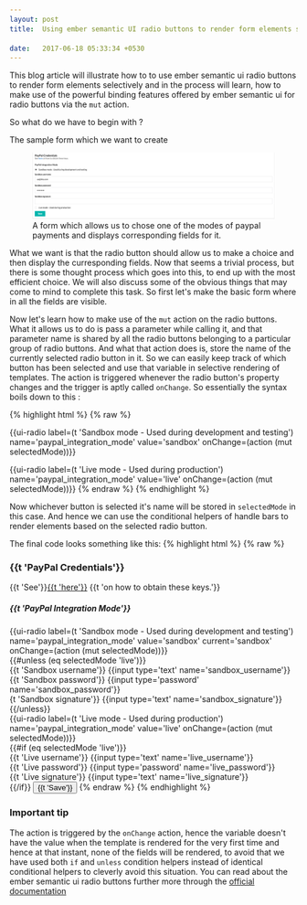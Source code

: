```yaml
---
layout: post
title:  Using ember semantic UI radio buttons to render form elements selectively.

date:   2017-06-18 05:33:34 +0530
---
```


This blog article will illustrate how to to use ember semantic ui radio buttons to render form elements selectively and in the process will learn, how to make use of the powerful binding features offered by ember semantic ui for radio buttons via the `mut` action.


So what do we have to begin with ?

The sample form which we want to create
<figure>
  <img src="/images/blog-6-1.png">
  <figcaption>A form which allows us to chose one of the modes of paypal payments and displays corresponding fields for it.</figcaption>
</figure>
What we want is that the radio button should allow us to make a choice and then display the curresponding fields. Now that seems a trivial process, but there is some thought process which goes into this, to end up with the most efficient choice. We will also discuss some of the obvious things that may come to mind to complete this task.
So first let's make the basic form where in all the fields are visible.

Now let's learn how to make use of the `mut` action on the radio buttons. 
What it allows us to do is pass a parameter while calling it, and that parameter name is shared by all the radio buttons belonging to a particular group of radio buttons.
And what that action does is, store the name of the currently selected radio button in it. So we can easily keep track of which button has been selected and use that variable in selective rendering of templates.
The action is triggered whenever the radio button's property changes and the trigger is aptly called `onChange`.
So essentially the syntax boils down to this : 


{% highlight html %}
{% raw %}
<!-- The first radio button -->
{{ui-radio label=(t 'Sandbox mode - Used during development and testing') name='paypal_integration_mode'  value='sandbox' onChange=(action (mut selectedMode))}}
<!-- The second radio button -->
{{ui-radio label=(t 'Live mode - Used during production') name='paypal_integration_mode' value='live' onChange=(action (mut selectedMode))}}
{% endraw %}
{% endhighlight %}

Now whichever button is selected it's name will be stored in `selectedMode` in this case.
And hence we can use the conditional helpers of handle bars to render elements based on the selected radio button.

The final code looks something like this: 
{% highlight html %}
{% raw %}
    <h3 class="ui header">{{t 'PayPal Credentials'}}</h3>
     <div class="sub header">{{t 'See'}}<a href="https://developer.paypal.com/docs/classic/express-checkout/integration-guide/ECAPICredentials/?mark=lifecycle%20credentials" target="_blank" rel="noopener nofollow">{{t 'here'}}</a>
        {{t 'on how to obtain these keys.'}}
      </div>
    <h5 class="ui header">{{t 'PayPal Integration Mode'}}</h5>
    <div class="field">
      {{ui-radio label=(t 'Sandbox mode - Used during development and testing') name='paypal_integration_mode'  value='sandbox'  current='sandbox' onChange=(action (mut selectedMode))}}
    </div>
    {{#unless (eq selectedMode 'live')}}
      <div class="field">
        <label>{{t 'Sandbox username'}}</label>
        {{input type='text' name='sandbox_username'}}
      </div>
      <div class="field">
        <label>{{t 'Sandbox password'}}</label>
        {{input type='password' name='sandbox_password'}}
      </div>
      <div class="field">
        <label>{t 'Sandbox signature'}}</label>
        {{input type='text' name='sandbox_signature'}}
      </div>
    {{/unless}}
    <div class="field">
      {{ui-radio label=(t 'Live mode - Used during production') name='paypal_integration_mode' value='live' onChange=(action (mut selectedMode))}}
    </div>
    {{#if (eq selectedMode 'live')}}
      <div class="field">
       <label>{{t 'Live username'}}</label>
        {{input type='text' name='live_username'}}
      </div>
      <div class="field">
        <label>{{t 'Live password'}}</label>
        {{input type='password' name='live_password'}}
      </div>
      <div class="field">
        <label>{{t 'Live signature'}}</label>
        {{input type='text' name='live_signature'}}
      </div>
    {{/if}}
    <button class="ui teal button" type="submit">
    {{t 'Save'}}
    </button>
{% endraw %}
{% endhighlight %}

### Important tip
The action is triggered by the `onChange` action, hence the variable doesn't have the value when the template is rendered for the very first time and hence at that instant, none of the fields will be rendered, to avoid that we have used both `if` and `unless` condition helpers instead of identical conditional helpers to cleverly avoid this situation. You can read about the ember semantic ui radio buttons further more through the [official documentation ](http://semantic-org.github.io/Semantic-UI-Ember/#/modules/radio)


